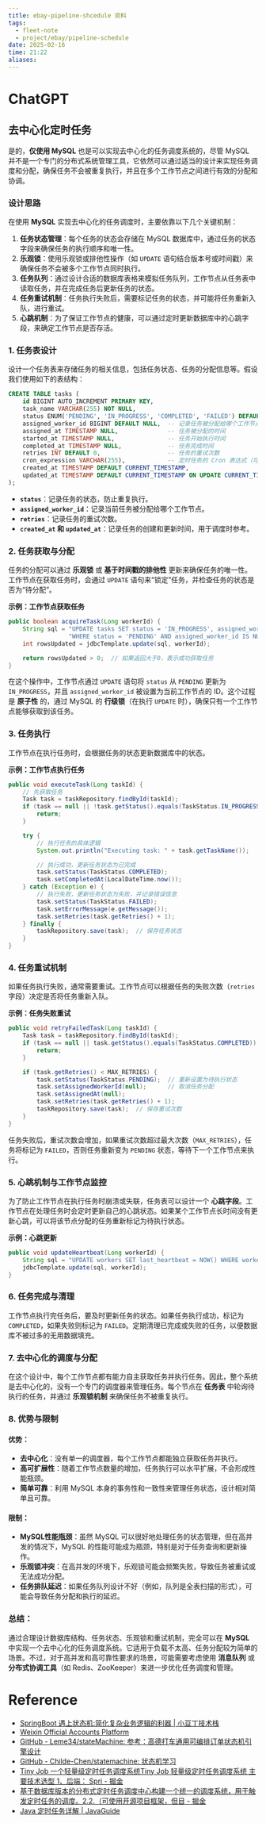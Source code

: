 ```yaml
---
title: ebay-pipeline-shcedule 资料
tags:
  - fleet-note
  - project/ebay/pipeline-schedule
date: 2025-02-16
time: 21:22
aliases:
---
```

# ChatGPT

## 去中心化定时任务

是的，**仅使用 MySQL** 也是可以实现去中心化的任务调度系统的，尽管 MySQL 并不是一个专门的分布式系统管理工具，它依然可以通过适当的设计来实现任务调度和分配，确保任务不会被重复执行，并且在多个工作节点之间进行有效的分配和协调。

### 设计思路

在使用 **MySQL** 实现去中心化的任务调度时，主要依靠以下几个关键机制：

1. **任务状态管理**：每个任务的状态会存储在 MySQL 数据库中，通过任务的状态字段来确保任务的执行顺序和唯一性。
2. **乐观锁**：使用乐观锁或排他性操作（如 `UPDATE` 语句结合版本号或时间戳）来确保任务不会被多个工作节点同时执行。
3. **任务队列**：通过设计合适的数据库表格来模拟任务队列，工作节点从任务表中读取任务，并在完成任务后更新任务的状态。
4. **任务重试机制**：任务执行失败后，需要标记任务的状态，并可能将任务重新入队，进行重试。
5. **心跳机制**：为了保证工作节点的健康，可以通过定时更新数据库中的心跳字段，来确定工作节点是否存活。

### 1. **任务表设计**

设计一个任务表来存储任务的相关信息，包括任务状态、任务的分配信息等。假设我们使用如下的表结构：

```sql
CREATE TABLE tasks (
    id BIGINT AUTO_INCREMENT PRIMARY KEY,
    task_name VARCHAR(255) NOT NULL,
    status ENUM('PENDING', 'IN_PROGRESS', 'COMPLETED', 'FAILED') DEFAULT 'PENDING',
    assigned_worker_id BIGINT DEFAULT NULL,  -- 记录任务被分配给哪个工作节点
    assigned_at TIMESTAMP NULL,              -- 任务被分配的时间
    started_at TIMESTAMP NULL,               -- 任务开始执行时间
    completed_at TIMESTAMP NULL,             -- 任务完成时间
    retries INT DEFAULT 0,                   -- 任务的重试次数
    cron_expression VARCHAR(255),            -- 定时任务的 Cron 表达式（可选）
    created_at TIMESTAMP DEFAULT CURRENT_TIMESTAMP,
    updated_at TIMESTAMP DEFAULT CURRENT_TIMESTAMP ON UPDATE CURRENT_TIMESTAMP
);
```

- **`status`**：记录任务的状态，防止重复执行。
- **`assigned_worker_id`**：记录当前任务被分配给哪个工作节点。
- **`retries`**：记录任务的重试次数。
- **`created_at` 和 `updated_at`**：记录任务的创建和更新时间，用于调度时参考。

### 2. **任务获取与分配**

任务的分配可以通过 **乐观锁** 或 **基于时间戳的排他性** 更新来确保任务的唯一性。工作节点在获取任务时，会通过 `UPDATE` 语句来“锁定”任务，并检查任务的状态是否为“待分配”。

**示例：工作节点获取任务**

```java
public boolean acquireTask(Long workerId) {
    String sql = "UPDATE tasks SET status = 'IN_PROGRESS', assigned_worker_id = ?, assigned_at = NOW() " +
                 "WHERE status = 'PENDING' AND assigned_worker_id IS NULL LIMIT 1";
    int rowsUpdated = jdbcTemplate.update(sql, workerId);

    return rowsUpdated > 0;  // 如果返回大于0，表示成功获取任务
}
```

在这个操作中，工作节点通过 `UPDATE` 语句将 `status` 从 `PENDING` 更新为 `IN_PROGRESS`，并且 `assigned_worker_id` 被设置为当前工作节点的 ID。这个过程是 **原子性** 的，通过 MySQL 的 **行级锁**（在执行 `UPDATE` 时），确保只有一个工作节点能够获取到该任务。

### 3. **任务执行**

工作节点在执行任务时，会根据任务的状态更新数据库中的状态。

**示例：工作节点执行任务**

```java
public void executeTask(Long taskId) {
    // 先获取任务
    Task task = taskRepository.findById(taskId);
    if (task == null || !task.getStatus().equals(TaskStatus.IN_PROGRESS)) {
        return;
    }

    try {
        // 执行任务的具体逻辑
        System.out.println("Executing task: " + task.getTaskName());

        // 执行成功，更新任务状态为已完成
        task.setStatus(TaskStatus.COMPLETED);
        task.setCompletedAt(LocalDateTime.now());
    } catch (Exception e) {
        // 执行失败，更新任务状态为失败，并记录错误信息
        task.setStatus(TaskStatus.FAILED);
        task.setErrorMessage(e.getMessage());
        task.setRetries(task.getRetries() + 1);
    } finally {
        taskRepository.save(task);  // 保存任务状态
    }
}
```

### 4. **任务重试机制**

如果任务执行失败，通常需要重试。工作节点可以根据任务的失败次数（`retries` 字段）决定是否将任务重新入队。

**示例：任务失败重试**

```java
public void retryFailedTask(Long taskId) {
    Task task = taskRepository.findById(taskId);
    if (task == null || task.getStatus().equals(TaskStatus.COMPLETED)) {
        return;
    }

    if (task.getRetries() < MAX_RETRIES) {
        task.setStatus(TaskStatus.PENDING);  // 重新设置为待执行状态
        task.setAssignedWorkerId(null);      // 取消任务分配
        task.setAssignedAt(null);
        task.setRetries(task.getRetries() + 1);
        taskRepository.save(task);  // 保存重试次数
    }
}
```

任务失败后，重试次数会增加，如果重试次数超过最大次数（`MAX_RETRIES`），任务将标记为 `FAILED`，否则任务重新变为 `PENDING` 状态，等待下一个工作节点来执行。

### 5. **心跳机制与工作节点监控**

为了防止工作节点在执行任务时崩溃或失联，任务表可以设计一个 **心跳字段**。工作节点在处理任务时会定时更新自己的心跳状态。如果某个工作节点长时间没有更新心跳，可以将该节点分配的任务重新标记为待执行状态。

**示例：心跳更新**

```java
public void updateHeartbeat(Long workerId) {
    String sql = "UPDATE workers SET last_heartbeat = NOW() WHERE worker_id = ?";
    jdbcTemplate.update(sql, workerId);
}
```

### 6. **任务完成与清理**

工作节点执行完任务后，要及时更新任务的状态。如果任务执行成功，标记为 `COMPLETED`，如果失败则标记为 `FAILED`。定期清理已完成或失败的任务，以便数据库不被过多的无用数据填充。

### 7. **去中心化的调度与分配**

在这个设计中，每个工作节点都有能力自主获取任务并执行任务。因此，整个系统是去中心化的，没有一个专门的调度器来管理任务。每个节点在 **任务表** 中轮询待执行的任务，并通过 **乐观锁机制** 来确保任务不被重复执行。

### 8. **优势与限制**

#### 优势：

- **去中心化**：没有单一的调度器，每个工作节点都能独立获取任务并执行。
- **高可扩展性**：随着工作节点数量的增加，任务执行可以水平扩展，不会形成性能瓶颈。
- **简单可靠**：利用 MySQL 本身的事务性和一致性来管理任务状态，设计相对简单且可靠。

#### 限制：

- **MySQL性能瓶颈**：虽然 MySQL 可以很好地处理任务的状态管理，但在高并发的情况下，MySQL 的性能可能成为瓶颈，特别是对于任务查询和更新操作。
- **乐观锁冲突**：在高并发的环境下，乐观锁可能会频繁失败，导致任务被重试或无法成功分配。
- **任务排队延迟**：如果任务队列设计不好（例如，队列是全表扫描的形式），可能会导致任务分配和执行的延迟。

### 总结：

通过合理设计数据库结构、任务状态、乐观锁和重试机制，完全可以在 **MySQL** 中实现一个去中心化的任务调度系统。它适用于负载不太高、任务分配较为简单的场景。不过，对于高并发和高可靠性要求的场景，可能需要考虑使用 **消息队列** 或 **分布式协调工具**（如 Redis、ZooKeeper）来进一步优化任务调度和管理。


# Reference
* [SpringBoot 遇上状态机:简化复杂业务逻辑的利器 \| 小豆丁技术栈](http://www.mydlq.club/prepare/172/)
* [Weixin Official Accounts Platform](https://mp.weixin.qq.com/s?__biz=MzkwMTM4NTg5Ng==&mid=2247489361&idx=1&sn=3bb76b38af9e6bda271af286e054e27c&chksm=c0b4cc96f7c34580cace9e6679582a0812116b8d35ec79fa42f3c85f2cc49be4703ce5e29d79&scene=21#wechat_redirect)
* [GitHub - Leme34/stateMachine: 参考：高德打车通用可编排订单状态机引擎设计](https://github.com/Leme34/stateMachine)
* [GitHub - Childe-Chen/statemachine: 状态机学习](https://github.com/Childe-Chen/statemachine)
* [Tiny Job 一个轻量级定时任务调度系统Tiny Job 轻量级定时任务调度系统 主要技术选型 1、后端： Spri - 掘金](https://juejin.cn/post/7260526125847986213)
* [基于数据库版本的分布式定时任务调度中心构建一个统一的调度系统，用于触发定时任务的调度。2.2.（可使用开源项目框架，但目 - 掘金](https://juejin.cn/post/7152791076431429645)
* [Java 定时任务详解 \| JavaGuide](https://javaguide.cn/system-design/schedule-task.html)
